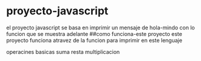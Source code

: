 # proyecto-javascript
el proyecto javascript se basa en imprimir un mensaje de hola-mindo
con lo funcion que se muestra adelante 
##como funciona-este proyecto
este proyecto funciona atravez de la funcion  para imprimir en este lenguaje

operacines basicas
suma
resta
multiplicacion
